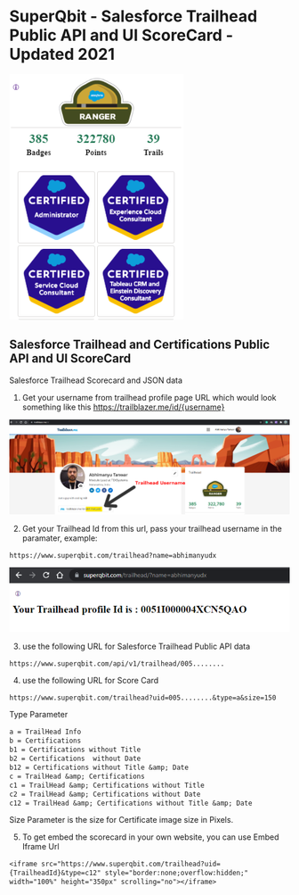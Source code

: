 # SuperQbit - Salesforce Trailhead Public API and UI ScoreCard - Updated 2021


![alt text](https://raw.githubusercontent.com/abhimanyud3dx/Trailhead-Score-Card/master/wp-scorecard-widget-for-salesforce-trailhead/assets/screenshot-1.png)
## Salesforce Trailhead and Certifications Public API and UI ScoreCard
Salesforce Trailhead Scorecard and JSON data

1. Get your username from trailhead profile page URL which would look something like this
https://trailblazer.me/id/{username}

![alt text](https://raw.githubusercontent.com/abhimanyud3dx/Trailhead-Score-Card/master/wp-scorecard-widget-for-salesforce-trailhead/assets/screenshot-2.png)

2. Get your Trailhead Id from this url, pass your trailhead username in the paramater, example:
```
https://www.superqbit.com/trailhead?name=abhimanyudx
```
![alt text](https://raw.githubusercontent.com/abhimanyud3dx/Trailhead-Score-Card/master/wp-scorecard-widget-for-salesforce-trailhead/assets/screenshot-3.png)

3. use the following URL for Salesforce Trailhead Public API data
```
https://www.superqbit.com/api/v1/trailhead/005........
```

4. use the following URL for Score Card
```
https://www.superqbit.com/trailhead?uid=005........&type=a&size=150
```
Type Parameter
```
a = TrailHead Info
b = Certifications
b1 = Certifications without Title
b2 = Certifications  without Date
b12 = Certifications without Title &amp; Date
c = TrailHead &amp; Certifications 
c1 = TrailHead &amp; Certifications without Title 
c2 = TrailHead &amp; Certifications without Date 
c12 = TrailHead &amp; Certifications without Title &amp; Date  
```

Size Parameter is the size for Certificate image size in Pixels.


5. To get embed the scorecard in your own website, you can use Embed Iframe Url
```
<iframe src="https://www.superqbit.com/trailhead?uid={TrailheadId}&type=c12" style="border:none;overflow:hidden;" width="100%" height="350px" scrolling="no"></iframe>
```


